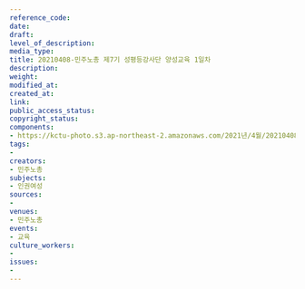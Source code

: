 ```yaml
---
reference_code: 
date: 
draft: 
level_of_description: 
media_type: 
title: 20210408-민주노총 제7기 성평등강사단 양성교육 1일차
description: 
weight: 
modified_at: 
created_at: 
link: 
public_access_status: 
copyright_status: 
components:
- https://kctu-photo.s3.ap-northeast-2.amazonaws.com/2021년/4월/20210408-제7기+성평등강사단+양성교육+1일차_민주노총_교육_민주노총_여성소수자/_1DX0027.jpg
tags:
- 
creators:
- 민주노총
subjects:
- 인권여성
sources:
- 
venues:
- 민주노총
events:
- 교육
culture_workers:
- 
issues:
- 
---
```

